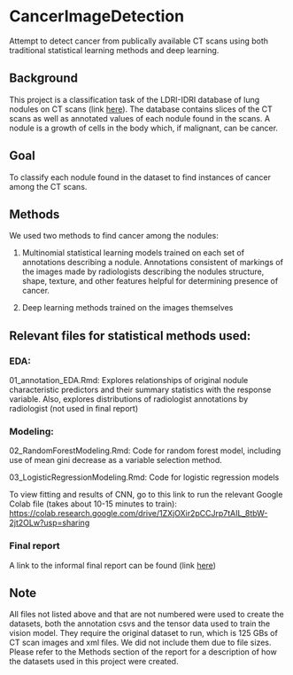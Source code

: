 # CancerImageDetection
Attempt to detect cancer from publically available CT scans using both traditional statistical learning methods and deep learning. 

## Background
This project is a classification task of the LDRI-IDRI database of lung nodules on CT scans (link [here](https://wiki.cancerimagingarchive.net/pages/viewpage.action?pageId=1966254)). The database contains slices of the CT scans as well as annotated values of each nodule found in the scans. A nodule is a growth of cells in the body which, if malignant, can be cancer.

## Goal
To classify each nodule found in the dataset to find instances of cancer among the CT scans.

## Methods
We used two methods to find cancer among the nodules:

1) Multinomial statistical learning models trained on each set of annotations describing a nodule. Annotations consistent of markings of the images made by radiologists describing the nodules structure, shape, texture, and other features helpful for determining presence of cancer.

2) Deep learning methods trained on the images themselves 

## Relevant files for statistical methods used:

### EDA:

01_annotation_EDA.Rmd: Explores relationships of original nodule characteristic predictors and their summary statistics with the response variable. Also, explores distributions of radiologist annotations by radiologist (not used in final report)

### Modeling:

02_RandomForestModeling.Rmd: Code for random forest model, including use of mean gini decrease as a variable selection method.

03_LogisticRegressionModeling.Rmd: Code for logistic regression models

To view fitting and results of CNN, go to this link to run the relevant Google Colab file (takes about 10-15 minutes to train): https://colab.research.google.com/drive/1ZXjOXir2pCCJrp7tAIL_8tbW-2jt2OLw?usp=sharing

### Final report

A link to the informal final report can be found (link [here](https://docs.google.com/document/d/1d2BtYcFcLvLh7Se-v5h06bRKAoc1yzDUQvo7Kx2jRPw/edit#heading=h.9ssys0ki4cjw))

## Note

All files not listed above and that are not numbered were used to create the datasets, both the annotation csvs and the tensor data used to train the vision model. They require the original dataset to run, which is 125 GBs of CT scan images and xml files. We did not include them due to file sizes. Please refer to the Methods section of the report for a description of how the datasets used in this project were created.
